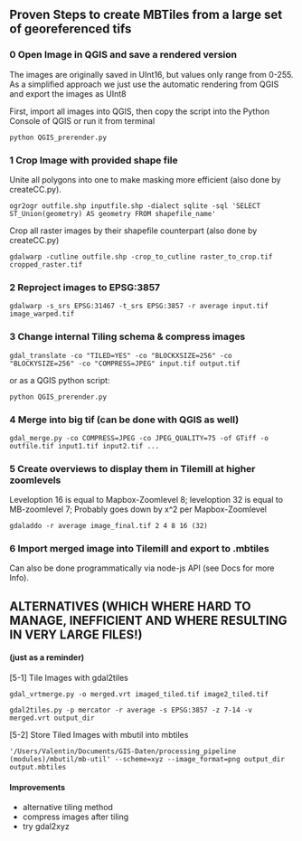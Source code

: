 ## Proven Steps to create MBTiles from a large set of georeferenced tifs

### 0 Open Image in QGIS and save a rendered version
The images are originally saved in UInt16, but values only range from 0-255. As a simplified approach we just use the automatic rendering from QGIS and export the images as UInt8

First, import all images into QGIS, then copy the script into the Python Console of QGIS or run it from terminal
```
python QGIS_prerender.py
```
### 1 Crop Image with provided shape file

Unite all polygons into one to make masking more efficient (also done by createCC.py).
```
ogr2ogr outfile.shp inputfile.shp -dialect sqlite -sql 'SELECT ST_Union(geometry) AS geometry FROM shapefile_name'
```
Crop all raster images by their shapefile counterpart (also done by createCC.py)
```
gdalwarp -cutline outfile.shp -crop_to_cutline raster_to_crop.tif cropped_raster.tif
```
### 2 Reproject images to EPSG:3857
```
gdalwarp -s_srs EPSG:31467 -t_srs EPSG:3857 -r average input.tif image_warped.tif
```
### 3 Change internal Tiling schema & compress images
```
gdal_translate -co "TILED=YES" -co "BLOCKXSIZE=256" -co "BLOCKYSIZE=256" -co "COMPRESS=JPEG" input.tif output.tif
```
or as a QGIS python script:
```
python QGIS_prerender.py
```

### 4 Merge into big tif (can be done with QGIS as well)
```
gdal_merge.py -co COMPRESS=JPEG -co JPEG_QUALITY=75 -of GTiff -o outfile.tif input1.tif input2.tif ...
```
### 5 Create overviews to display them in Tilemill at higher zoomlevels
Leveloption 16 is equal to Mapbox-Zoomlevel 8; leveloption 32 is equal to MB-zoomlevel 7; Probably goes down by x^2 per Mapbox-Zoomlevel
```
gdaladdo -r average image_final.tif 2 4 8 16 (32)
```
### 6 Import merged image into Tilemill and export to .mbtiles

Can also be done programmatically via node-js API (see Docs for more Info).












## ALTERNATIVES (WHICH WHERE HARD TO MANAGE, INEFFICIENT AND WHERE RESULTING IN VERY LARGE FILES!)
#### (just as a reminder)
[5-1] Tile Images with gdal2tiles
```
gdal_vrtmerge.py -o merged.vrt imaged_tiled.tif image2_tiled.tif

gdal2tiles.py -p mercator -r average -s EPSG:3857 -z 7-14 -v merged.vrt output_dir
```
[5-2] Store Tiled Images with mbutil into mbtiles
```
'/Users/Valentin/Documents/GIS-Daten/processing_pipeline (modules)/mbutil/mb-util' --scheme=xyz --image_format=png output_dir output.mbtiles
```
#### Improvements
- alternative tiling method
- compress images after tiling
- try gdal2xyz
